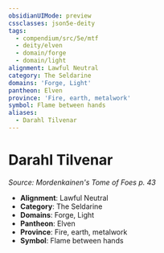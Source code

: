 ```yaml
---
obsidianUIMode: preview
cssclasses: json5e-deity
tags:
  - compendium/src/5e/mtf
  - deity/elven
  - domain/forge
  - domain/light
alignment: Lawful Neutral
category: The Seldarine
domains: 'Forge, Light'
pantheon: Elven
province: 'Fire, earth, metalwork'
symbol: Flame between hands
aliases:
  - Darahl Tilvenar
---
```

# Darahl Tilvenar
*Source: Mordenkainen's Tome of Foes p. 43* 

- **Alignment**: Lawful Neutral
- **Category**: The Seldarine
- **Domains**: Forge, Light
- **Pantheon**: Elven
- **Province**: Fire, earth, metalwork
- **Symbol**: Flame between hands

